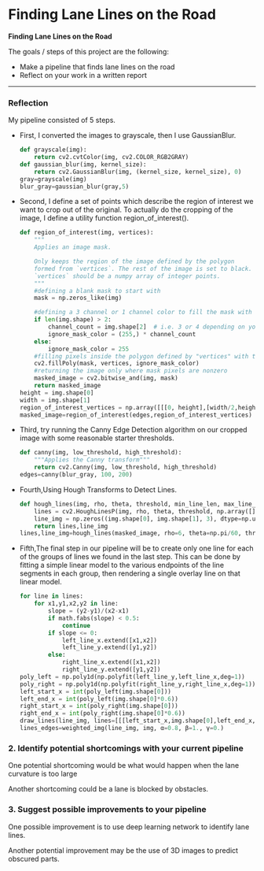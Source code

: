 # **Finding Lane Lines on the Road**


**Finding Lane Lines on the Road**

The goals / steps of this project are the following:
* Make a pipeline that finds lane lines on the road
* Reflect on your work in a written report


[//]: # (Image References)
[image1]: ./examples/grayscale.jpg "Grayscale"
---

### Reflection



My pipeline consisted of 5 steps.
- First, I converted the images to grayscale, then I use GaussianBlur.
    ```python
    def grayscale(img):
        return cv2.cvtColor(img, cv2.COLOR_RGB2GRAY)
    def gaussian_blur(img, kernel_size):
        return cv2.GaussianBlur(img, (kernel_size, kernel_size), 0)
    gray=grayscale(img)
    blur_gray=gaussian_blur(gray,5)
    ```
- Second, I define a set of points which describe the region of interest we want to crop out of the original. To actually do the cropping of the image, I define a utility function region_of_interest().
    ```python
    def region_of_interest(img, vertices):
        """
        Applies an image mask.

        Only keeps the region of the image defined by the polygon
        formed from `vertices`. The rest of the image is set to black.
        `vertices` should be a numpy array of integer points.
        """
        #defining a blank mask to start with
        mask = np.zeros_like(img)

        #defining a 3 channel or 1 channel color to fill the mask with depending on the input image
        if len(img.shape) > 2:
            channel_count = img.shape[2]  # i.e. 3 or 4 depending on your image
            ignore_mask_color = (255,) * channel_count
        else:
            ignore_mask_color = 255
        #filling pixels inside the polygon defined by "vertices" with the fill color
        cv2.fillPoly(mask, vertices, ignore_mask_color)
        #returning the image only where mask pixels are nonzero
        masked_image = cv2.bitwise_and(img, mask)
        return masked_image
    height = img.shape[0]
    width = img.shape[1]
    region_of_interest_vertices = np.array([[[0, height],[width/2,height/2],[width, height]]],dtype=np.int32)
    masked_image=region_of_interest(edges,region_of_interest_vertices)
    ```
- Third, try running the Canny Edge Detection algorithm on our cropped image with some reasonable starter thresholds.
    ```python
    def canny(img, low_threshold, high_threshold):
        """Applies the Canny transform"""
        return cv2.Canny(img, low_threshold, high_threshold)
    edges=canny(blur_gray, 100, 200)
    ```
- Fourth,Using Hough Transforms to Detect Lines.
    ```python
    def hough_lines(img, rho, theta, threshold, min_line_len, max_line_gap):
        lines = cv2.HoughLinesP(img, rho, theta, threshold, np.array([]), minLineLength=min_line_len, maxLineGap=max_line_gap)
        line_img = np.zeros((img.shape[0], img.shape[1], 3), dtype=np.uint8)
        return lines,line_img
    lines,line_img=hough_lines(masked_image, rho=6, theta=np.pi/60, threshold=1, min_line_len=40, max_line_gap=25)
    ```
- Fifth,The final step in our pipeline will be to create only one line for each of the groups of lines we found in the last step. This can be done by fitting a simple linear model to the various endpoints of the line segments in each group, then rendering a single overlay line on that linear model.
    ```python
    for line in lines:
        for x1,y1,x2,y2 in line:
            slope = (y2-y1)/(x2-x1)
            if math.fabs(slope) < 0.5:
                continue
            if slope <= 0:
                left_line_x.extend([x1,x2])
                left_line_y.extend([y1,y2])
            else:
                right_line_x.extend([x1,x2])
                right_line_y.extend([y1,y2])
    poly_left = np.poly1d(np.polyfit(left_line_y,left_line_x,deg=1))
    poly_right = np.poly1d(np.polyfit(right_line_y,right_line_x,deg=1))
    left_start_x = int(poly_left(img.shape[0]))
    left_end_x = int(poly_left(img.shape[0]*0.6))
    right_start_x = int(poly_right(img.shape[0]))
    right_end_x = int(poly_right(img.shape[0]*0.6))
    draw_lines(line_img, lines=[[[left_start_x,img.shape[0],left_end_x,int(img.shape[0]*0.6)],[right_start_x,img.shape[0],right_end_x,int(img.shape[0]*0.6)]]], color=[255, 0, 0], thickness=5)
    lines_edges=weighted_img(line_img, img, α=0.8, β=1., γ=0.)
    ```


### 2. Identify potential shortcomings with your current pipeline


One potential shortcoming would be what would happen when the lane curvature is too large

Another shortcoming could be  a lane is blocked by obstacles.


### 3. Suggest possible improvements to your pipeline

One possible improvement is to use deep learning network to identify lane lines.

Another potential improvement may be the use of 3D images to predict obscured parts.
